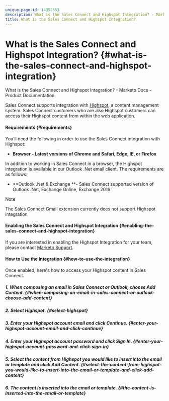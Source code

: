```yaml
---
unique-page-id: 14352553
description: What is the Sales Connect and Highspot Integration? - Marketo Docs - Product Documentation
title: What is the Sales Connect and Highspot Integration?
---
```


# What is the Sales Connect and Highspot Integration? {#what-is-the-sales-connect-and-highspot-integration}

What is the Sales Connect and Highspot Integration? - Marketo Docs - Product Documentation

Sales Connect supports integration with [Highspot](https://www.highspot.com/), a content management system. Sales Connect customers who are also Highspot customers can access their Highspot content from within the web application.

#### Requirements {#requirements}

You’ll need the following in order to use the Sales Connect integration with Highspot:

* **Browser - Latest versions of Chrome and Safari, Edge, IE, or Firefox**

In addition to working in Sales Connect in a browser, the Highspot integration is available in our Outlook .Net email client. The requirements are as follows:

* **Outlook .Net & Exchange **- Sales Connect supported version of Outlook .Net, Exchange Online, Exchange 2016

>[!NOTE]
>
>The Sales Connect Gmail extension currently does not support Highspot integration

#### Enabling the Sales Connect and Highspot Integration {#enabling-the-sales-connect-and-highspot-integration}

If you are interested in enabling the Highspot Integration for your team, please contact [Marketo Support](http://support.marketo.com).

#### How to Use the Integration {#how-to-use-the-integration}

Once enabled, here's how to access your Highspot content in Sales Connect.&nbsp;

##### 1.&nbsp;When composing an email in Sales Connect or Outlook, choose Add Content. {#when-composing-an-email-in-sales-connect-or-outlook-choose-add-content}

##### 2. Select Highspot. {#select-highspot}

##### 3. Enter your Highspot account email and click Continue. {#enter-your-highspot-account-email-and-click-continue}

##### 4. Enter your Highspot account password and click Sign In. {#enter-your-highspot-account-password-and-click-sign-in}

##### 5. Select the content from Highspot you would like to insert into the email or template and click Add Content. {#select-the-content-from-highspot-you-would-like-to-insert-into-the-email-or-template-and-click-add-content}

##### 6. The content is inserted into the email or template. {#the-content-is-inserted-into-the-email-or-template}

